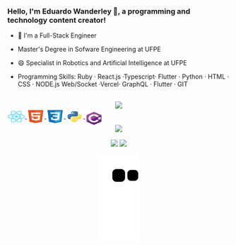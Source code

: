 ### Hello, I'm Eduardo Wanderley 👋, a programming and technology content creator!

- 🔭 I'm a Full-Stack Engineer
- Master's Degree in Sofware Engineering at UFPE 
- 😄 Specialist in Robotics and Artificial Intelligence at UFPE

- Programming Skills: Ruby · React.js ·Typescript· Flutter · Python · HTML · CSS · NODE.js Web/Socket ·Vercel· GraphQL · Flutter · GIT
  
<br>
 
<div align="center">
  <a href="https://github.com/eduardowanderleyde">
  <img height="180em" src="https://github-readme-stats.vercel.app/api/top-langs/?username=eduardowanderleyde&layout=compact&langs_count=7&theme=dracula"/>
</div>

  <img align="center" alt="Edu-React" height="30" width="40" src="https://raw.githubusercontent.com/devicons/devicon/master/icons/react/react-original.svg">
  <img align="center" alt="Edu-HTML" height="30" width="40" src="https://raw.githubusercontent.com/devicons/devicon/master/icons/html5/html5-original.svg">
  <img align="center" alt="Edu-CSS" height="30" width="40" src="https://raw.githubusercontent.com/devicons/devicon/master/icons/css3/css3-original.svg">
  <img align="center" alt="Edu-Python" height="30" width="40" src="https://raw.githubusercontent.com/devicons/devicon/master/icons/python/python-original.svg">
  <img align="middle" alt="Edu-Csharp" height="30" width="40" src="https://raw.githubusercontent.com/devicons/devicon/master/icons/csharp/csharp-original.svg">
</div>
  
<div align="center">
   <a href="https://instagram.com/eduardovvanda" target="_blank"><img src="https://img.shields.io/badge/-Instagram-%23E4405F?style=for-the-badge&logo=instagram&logoColor=white" target="_blank"></a> 

 <a href="mailto:wanderley.eduardo@gmail.com"><img src="https://img.shields.io/badge/-Gmail-%23333?style=for-the-badge&logo=gmail&logoColor=white" target="_blank"></a>
  <a href="https://www.linkedin.com/in/eduardo-wanderley-57971622b/" target="_blank"><img src="https://img.shields.io/badge/-LinkedIn-%230077B5?style=for-the-badge&logo=linkedin&logoColor=white" target="_blank"></a> 
 
 
  ![Snake animation](https://github.com/eduardowanderleyde/eduardowanderleyde/blob/output/github-contribution-grid-snake.svg)
</div>
</div>

##
